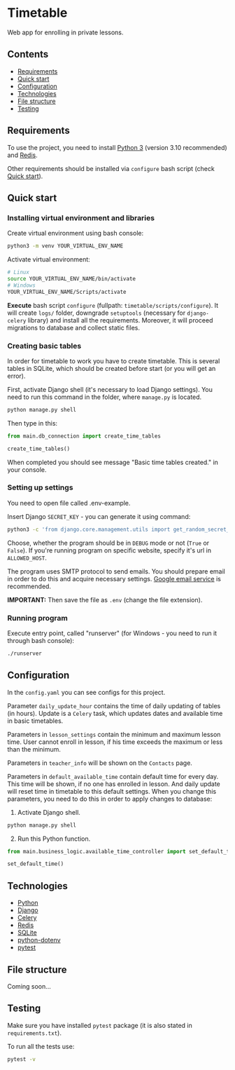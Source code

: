 # Timetable

Web app for enrolling in private lessons.

## Contents

- [Requirements](#requirements)
- [Quick start](#quick-start)
- [Configuration](#configuration)
- [Technologies](#technologies)
- [File structure](#file-structure)
- [Testing](#testing)

## Requirements

To use the project, you need to install [Python 3](https://www.python.org/downloads/) (version 3.10 recommended) and
[Redis](https://redis.io/docs/getting-started/).

Other requirements should be installed via `configure` bash script (check [Quick start](#quick-start)).

## Quick start

### Installing virtual environment and libraries

Create virtual environment using bash console:

```bash
python3 -m venv YOUR_VIRTUAL_ENV_NAME
```

Activate virtual environment:

```bash
# Linux
source YOUR_VIRTUAL_ENV_NAME/bin/activate
# Windows
YOUR_VIRTUAL_ENV_NAME/Scripts/activate
```

**Execute** bash script `configure` (fullpath: `timetable/scripts/configure`).
It will create `logs/` folder, downgrade `setuptools` (necessary for `django-celery` library)
and install all the requirements. Moreover, it will proceed migrations to database and collect static files.

### Creating basic tables

In order for timetable to work you have to create timetable. This is several tables in SQLite, which should
be created before start (or you will get an error).

First, activate Django shell (it's necessary to load Django settings). You need to run this command in the
folder, where `manage.py` is located.

```bash
python manage.py shell
```

Then type in this:

```python
from main.db_connection import create_time_tables

create_time_tables()
```

When completed you should see message "Basic time tables created." in your console.

### Setting up settings

You need to open file called .env-example.

Insert Django `SECRET_KEY` - you can generate it using command:

```bash
python3 -c 'from django.core.management.utils import get_random_secret_key; print(get_random_secret_key())'
```

Choose, whether the program should be in `DEBUG` mode or not (`True` or `False`).
If you're running program on specific website, specify it's url in `ALLOWED_HOST`.

The program uses SMTP protocol to send emails.
You should prepare email in order to do this and acquire necessary settings.
[Google email service](https://support.google.com/a/answer/176600?hl=en) is recommended.

**IMPORTANT:**
Then save the file as `.env` (change the file extension).

### Running program

Execute entry point, called "runserver" (for Windows - you need to run it through bash console):

```bash
./runserver
```

## Configuration

In the `config.yaml` you can see configs for this project.

Parameter `daily_update_hour` contains the time of daily updating of tables (in hours). Update is a
`Celery` task, which updates dates and available time in basic timetables.

Parameters in `lesson_settings` contain the minimum and maximum lesson time. User cannot enroll in
lesson, if his time exceeds the maximum or less than the minimum.

Parameters in `teacher_info` will be shown on the `Contacts` page.

Parameters in `default_available_time` contain default time for every day. This time will be shown, if
no one has enrolled in lesson. And daily update will reset time in timetable to this default settings.
When you change this parameters, you need to do this in order to apply changes to database:

1. Activate Django shell.
```bash
python manage.py shell
```

2. Run this Python function.
```python
from main.business_logic.available_time_controller import set_default_time

set_default_time()
```

## Technologies

- [Python](https://www.python.org/)
- [Django](https://www.djangoproject.com/)
- [Celery](https://docs.celeryq.dev/en/stable/)
- [Redis](https://redis.io/)
- [SQLite](https://www.sqlite.org/index.html)
- [python-dotenv](https://github.com/theskumar/python-dotenv)
- [pytest](https://github.com/pytest-dev/pytest/)

## File structure

Coming soon...

## Testing

Make sure you have installed `pytest` package (it is also stated in `requirements.txt`).

To run all the tests use:

```bash
pytest -v
```